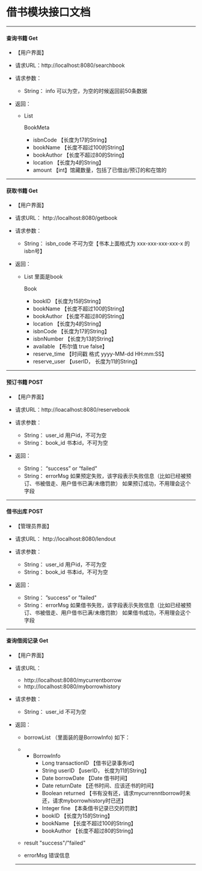 # 借书模块接口文档

---

#### 查询书籍  **Get**

+ 【用户界面】

+ 请求URL：http://localhost:8080/searchbook

+ 请求参数：

  + String： info  可以为空，为空的时候返回前50条数据

+ 返回：

  + List 

    BookMeta

    + isbnCode          【长度为17的String】
    + bookName        【长度不超过100的String】
    + bookAuthor      【长度不超过80的String】
    + location             【长度为4的String】
    + amount              【int】馆藏数量，包括了已借出/预订的和在馆的

---

#### 获取书籍 Get

+ 【用户界面】

+ 请求URL： http://localhost:8080/getbook

+ 请求参数： 

  + String： isbn_code    不可为空【书本上面格式为 xxx-xxx-xxx-xxx-x 的isbn号】

+ 返回：

  + List   里面是book

    Book

    + bookID              【长度为15的String】
    + bookName        【长度不超过100的String】
    + bookAuthor      【长度不超过80的String】
    + location             【长度为4的String】
    + isbnCode          【长度为17的String】
    + isbnNumber    【长度为13的String】
    + available            【布尔值 true false】
    + reserve_time     【时间戳  格式 yyyy-MM-dd HH:mm:SS】
    + reserve_user     【userID， 长度为11的String】

---

#### 预订书籍 POST

+ 【用户界面】

+ 请求URL：http://loacalhost:8080/reservebook
+ 请求参数：
  + String： user_id    用户id，不可为空
  + String： book_id   书本id，不可为空
+ 返回：
  + String： “success” or “failed"
  + String： errorMsg   如果预定失败，该字段表示失败信息（比如已经被预订、书被借走、用户借书已满/未缴罚款） 如果预订成功，不用理会这个字段

---

#### 借书出库 POST

+ 【管理员界面】

+ 请求URL： http://localhost:8080/lendout
+ 请求参数：
  + String： user_id    用户id，不可为空
  + String： book_id   书本id，不可为空

+ 返回：
  + String： ”success“ or ”failed"
  + String： errorMsg   如果借书失败，该字段表示失败信息（比如已经被预订、书被借走、用户借书已满/未缴罚款） 如果借书成功，不用理会这个字段


---

#### 查询借阅记录 Get

+ 【用户界面】

+ 请求URL： 
    + http://localhost:8080/mycurrentborrow
    + http://localhost:8080/myborrowhistory
    
+ 请求参数：

  + String： user_id     不可为空

+ 返回：

  + borrowList （里面装的是BorrowInfo)  如下：
  + + BorrowInfo
      + Long transactionID 【借书记录事务id】
      + String userID 【userID， 长度为11的String】
      + Date borrowDate 【Date 借书时间】
      + Date returnDate 【还书时间、应该还书的时间】
      + Boolean returned 【书有没有还，请求mycurrenntborrow时未还，请求myborrowhistory时已还】
      + Integer fine 【本条借书记录已交的罚款】
      + bookID     【长度为15的String】
      + bookName        【长度不超过100的String】
      + bookAuthor      【长度不超过80的String】

  + result     "success"/"failed"
  + errorMsg      错误信息

  ---

  
